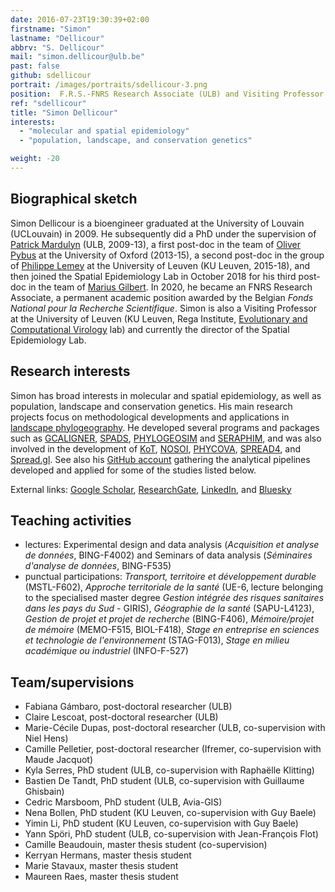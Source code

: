 ```yaml
---
date: 2016-07-23T19:30:39+02:00
firstname: "Simon"
lastname: "Dellicour"
abbrv: "S. Dellicour"
mail: "simon.dellicour@ulb.be"
past: false
github: sdellicour
portrait: /images/portraits/sdellicour-3.png
position:  F.R.S.-FNRS Research Associate (ULB) and Visiting Professor (KU Leuven)
ref: "sdellicour"
title: "Simon Dellicour"
interests:
  - "molecular and spatial epidemiology"
  - "population, landscape, and conservation genetics"

weight: -20
---
```


## Biographical sketch

Simon Dellicour is a bioengineer graduated at the University of Louvain (UCLouvain) in 2009. He subsequently did a PhD under the supervision of [Patrick Mardulyn](https://ebe.ulb.be/ebe/Mardulyn.html) (ULB, 2009-13), a first post-doc in the team of [Oliver Pybus](https://www.biology.ox.ac.uk/people/oliver-pybus) at the University of Oxford (2013-15), a second post-doc in the group of [Philippe Lemey](https://rega.kuleuven.be/cev/ecv/evolutionary-and-computational-virology-publications/00036765) at the University of Leuven (KU Leuven, 2015-18), and then joined the Spatial Epidemiology Lab in October 2018 for his third post-doc in the team of [Marius Gilbert](https://spell.ulb.be/person/marius-gilbert/). In 2020, he became an FNRS Research Associate, a permanent academic position awarded by the Belgian *Fonds National pour la Recherche Scientifique*. Simon is also a Visiting Professor at the University of Leuven (KU Leuven, Rega Institute, [Evolutionary and Computational Virology](https://rega.kuleuven.be/cev/ecv) lab) and currently the director of the Spatial Epidemiology Lab.

## Research interests

Simon has broad interests in molecular and spatial epidemiology, as well as population, landscape and conservation genetics. His main research projects focus on methodological developments and applications in [landscape phylogeography](http://spell.ulb.be/subject/landscape-phylogeography/). He developed several programs and packages such as [GCALIGNER](http://ebe.ulb.be/ebe/GCAligner.html), [SPADS](http://ebe.ulb.be/ebe/SPADS.html),  [PHYLOGEOSIM](http://ebe.ulb.be/ebe/PhyloGeoSim.html) and [SERAPHIM](https://github.com/sdellicour/seraphim), and was also involved in the development of [KoT](https://eeg-ebe.github.io/KoT/), [NOSOI](https://github.com/slequime/nosoi), [PHYCOVA](https://rega.kuleuven.be/cev/ecv/software/Software), [SPREAD4](https://beast.community/spread4.html), and [Spread.gl](https://github.com/GuyBaele/SpreadGL). See also his [GitHub account](https://github.com/sdellicour?tab=repositories) gathering the analytical pipelines developed and applied for some of the studies listed below.

External links: [Google Scholar](https://scholar.google.be/citations?user=Z4e2EgwAAAAJ&hl=fr), [ResearchGate](https://www.researchgate.net/profile/Simon_Dellicour), [LinkedIn](https://www.linkedin.com/in/simon-dellicour-4b95862bb/), and [Bluesky](https://bsky.app/profile/sdellicour.bsky.social)

## Teaching activities

- lectures: Experimental design and data analysis (*Acquisition et analyse de données*, BING-F4002) and Seminars of data analysis (*Séminaires d'analyse de données*, BING-F535)
- punctual participations: *Transport, territoire et développement durable* (MSTL-F602), *Approche territoriale de la santé* (UE-6, lecture belonging to the specialised master degree *Gestion intégrée des risques sanitaires dans les pays du Sud* - GIRIS), *Géographie de la santé* (SAPU-L4123), *Gestion de projet et projet de recherche* (BING-F406), *Mémoire/projet de mémoire* (MEMO-F515, BIOL-F418), *Stage en entreprise en sciences et technologie de l'environnement* (STAG-F013), *Stage en milieu académique ou industriel* (INFO-F-527)

## Team/supervisions

- Fabiana Gámbaro, post-doctoral researcher (ULB)
- Claire Lescoat, post-doctoral researcher (ULB)
- Marie-Cécile Dupas, post-doctoral researcher (ULB, co-supervision with Niel Hens)
- Camille Pelletier, post-doctoral researcher (Ifremer, co-supervision with Maude Jacquot)
- Kyla Serres, PhD student (ULB, co-supervision with Raphaëlle Klitting)
- Bastien De Tandt, PhD student (ULB, co-supervision with Guillaume Ghisbain)
- Cedric Marsboom, PhD student (ULB, Avia-GIS)
- Nena Bollen, PhD student (KU Leuven, co-supervision with Guy Baele)
- Yimin Li, PhD student (KU Leuven, co-supervision with Guy Baele)
- Yann Spöri, PhD student (ULB, co-supervision with Jean-François Flot)
- Camille Beaudouin, master thesis student (co-supervision)
- Kerryan Hermans, master thesis student
- Marie Stavaux, master thesis student
- Maureen Raes, master thesis student
